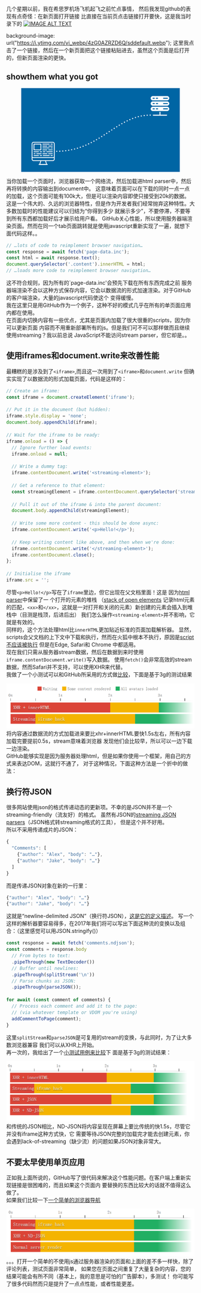 几个星期以前，我在希思罗机场飞机起飞之前忙点事情，
然后我发现github的表现有点奇怪：在新页面打开链接
比直接在当前页点击链接打开要快，这是我当时录下的
[![IMAGE ALT TEXT](https://i.ytimg.com/vi_webp/4zG0AZRZD6Q/sddefault.webp)](https://i.ytimg.com/vi_webp/4zG0AZRZD6Q/sddefault.webp)

background-image: url("https://i.ytimg.com/vi_webp/4zG0AZRZD6Q/sddefault.webp");
这里我点击了一个链接，然后在一个新页面把这个链接粘贴进去，虽然这个页面是后打开的，但新页面渲染的更快。
## showthem what you got
<figure class="full-figure connection-diagram blueprint animate-diagram" style="background-color: #0065a4">
<svg viewBox="0 0 1920 1000">
  <g fill="#fff">
    <path d="M1594 148.6h173c14.5 0 26-11.4 26-26 0-14.5-11.5-26-26-26h-173c-14.5 0-26 11.5-26 26 0 14.6 11.5 26 26 26zm130-32h46.7c3 0 6.2 3 6.2 6s-3.2 6-6.3 6H1724c-3 0-6-3-6-6s3-6 6-6zm-88 0h15.4c3 0 6.2 3 6.2 6s-3 6-6.2 6H1636c-3 0-6-3-6-6s3-6 6-6zm-39.6 0h15.3c3 0 6 3 6 6s-3 6-6 6h-15.3c-3 0-6.2-3-6.2-6s2.3-6 6.2-6zM1767 225h-173c-14.5 0-26 11.6-26 26 0 14.7 11.5 26 26 26h173c14.5 0 26-11.3 26-26 0-14.4-11.5-26-26-26zm-155.3 32.2h-15.3c-3 0-6.2-3-6.2-6s3-6.2 6.2-6.2h15.3c3 0 6 3 6 6 0 3.2-3 6.2-6 6.2zm40.5 0H1637c-3.2 0-6.2-3-6.2-6s3-6.2 6-6.2h15.4c3 0 6 3 6 6 0 3.2-3 6.2-6 6.2zm118.5 0H1724c-3 0-6-3-6-6s3-6.2 6-6.2h46.7c3 0 6.2 3 6.2 6 0 3.2-3.2 6.2-6.3 6.2zM1767 161h-173c-14.5 0-26 11.3-26 26 0 14.4 11.5 26 26 26h173c14.5 0 26-11.6 26-26 0-14.7-11.5-26-26-26zm-155.3 32h-15.3c-3 0-6.2-3-6.2-6 0-3.2 3-6.2 6.2-6.2h15.3c3 0 6 3 6 6 0 4-3 6.2-6 6.2zm40.5 0H1637c-3.2 0-6.2-3-6.2-6 0-3.2 3-6.2 6-6.2h15.4c3 0 6 3 6 6 0 4-3 6.2-6 6.2zm118.5 0H1724c-3 0-6-3-6-6 0-3.2 3-6.2 6-6.2h46.7c3 0 6.2 3 6.2 6 0 4-3.2 6.2-6.3 6.2zM1761.6 321.5h-75v-33.7h-12.2v33.7h-75c-3 0-6 3-6 6 0 3.2 3 6.2 6 6.2h161.4c3 0 6-3 6-6 1-3.2-2.2-6.2-5.2-6.2z"></path>
  </g>
  <path class="connection-path" d="M423.7 765.3c538.6-.7 725.8-446.7 1153.7-438.5" fill="none" stroke="#fff" stroke-width="12.1" stroke-dasharray="12.1 24.2"></path>
  <g transform="matrix(.68416 0 0 .68416 -214.763 495.975)">
    <path class="page-img" fill="none" stroke="#fff" stroke-width="13.58414" stroke-linecap="round" stroke-linejoin="round" d="M661.7 266.5H539.5v102h122.2z"></path>
    <clipPath class="page-loading" id="a">
      <path fill="#fff" d="M518.8 252.7H883v235H519z"></path>
    </clipPath>
    <g clip-path="url(#a)" class="page-text" fill="none" stroke="#fff" stroke-width="13.6" stroke-linecap="round" stroke-linejoin="round">
      <path d="M695.7 300.5h74.7M797.6 300.5h68M695.7 334.4H811M838.3 334.4h27.2M695.7 266.5H811M838.3 266.5h27.2M695.7 436.3h74.7M797.6 436.3h68M695.7 368.4h74.7M797.6 368.4h68M702.5 402.4h34M763.6 402.4h102M539.5 402.4H621M648 402.4h27.3M702.5 470.3H811M838.3 470.3h27.2M539.5 470.3H621M648 470.3h27.3M539.5 436.3h20.3M587 436.3h81.5"></path>
    </g>
    <path d="M899.4 504.2h-394V259.7c0-15 12.3-27 27.3-27h339.6c15 0 27 12 27 27v244.5zM872.3 558.6H532.7c-15 0-27.2-12.2-27.2-27.2v-27.2h394v27.2c0 15-12.2 27.2-27.2 27.2z" fill="none" stroke="#fff" stroke-width="13.6" stroke-linecap="round" stroke-linejoin="round"></path>
    <path fill="none" stroke="#fff" stroke-width="13.58414" stroke-linecap="round" stroke-linejoin="round" d="M641.3 626.5l20.4-68h81.5l20.4 68z"></path>
    <path d="M777.2 626.5H627.8" fill="none" stroke="#fff" stroke-width="13.6" stroke-linecap="round" stroke-linejoin="round"></path>
  </g>
</svg>
</figure>  
当你加载一个页面时，浏览器获取一个网络流，然后加载进html parser中，然后再将转换的内容输出到document中。
这意味着页面可以在下载的同时一点一点的加载，这个页面可能有100k大，但是可以渲染内容即使只接受到20k的数据。  
这是一个伟大的、久远的浏览器特性，但是作为开发者我们经常抛弃这种特性。大多数加载时的性能建议可以归结为“你得到多少
就展示多少”，不要停滞，不要等到所有东西都加载好后才展示给用户看。  
GitHub关心性能，所以使用服务器端渲染页面。然而在同一个tab页面跳转就是使用javascript重新实现了一遍，就想下面代码这样。。

```javascript
// …lots of code to reimplement browser navigation…
const response = await fetch('page-data.inc');
const html = await response.text();
document.querySelector('.content').innerHTML = html;
// …loads more code to reimplement browser navigation…

```
这不符合规则，因为所有的`page-data.inc'会预先下载在所有东西完成之前
服务器端渲染不会以这种方式保存内容，它会以数据流的形式加速渲染。对于GitHub的客户端渲染，大量的javascript代码使这个
变得缓慢。  
我在这里只是用GitHub作为一个例子，这种不好的模式几乎在所有的单页面应用内都在使用。  
在页面内切换内容有一些优点，尤其是页面内加载了很大很重的scripts，因为你可以更新页面
内容而不用重新部署所有的js。但是我们可不可以那样做而且继续使用streaming？我以前总说
JavaScript不能访问stream parser，但它却是。。
## 使用iframes和document.write来改善性能
最糟糕的是涉及到了`<iframe>`,而且这一次用到了`<iframe>`和`document.write`
但确实实现了以数据流的形式加载页面，代码是这样的：

```javascript
// Create an iframe:
const iframe = document.createElement('iframe');

// Put it in the document (but hidden):
iframe.style.display = 'none';
document.body.appendChild(iframe);

// Wait for the iframe to be ready:
iframe.onload = () => {
  // Ignore further load events:
  iframe.onload = null;

  // Write a dummy tag:
  iframe.contentDocument.write('<streaming-element>');

  // Get a reference to that element:
  const streamingElement = iframe.contentDocument.querySelector('streaming-element');

  // Pull it out of the iframe & into the parent document:
  document.body.appendChild(streamingElement);

  // Write some more content - this should be done async:
  iframe.contentDocument.write('<p>Hello!</p>');

  // Keep writing content like above, and then when we're done:
  iframe.contentDocument.write('</streaming-element>');
  iframe.contentDocument.close();
};

// Initialise the iframe
iframe.src = '';
```
尽管`<p>Hello!</p>`写在了`iframe`里边，但它出现在父文档里面！这是
因为[html parser](https://html.spec.whatwg.org/multipage/syntax.html#parsing)中保留了一
个打开的元素的堆栈 （[stack of open elements](https://html.spec.whatwg.org/multipage/syntax.html#stack-of-open-elements)
记录html元素的匹配，`<xx>`和`</xx>`，这就是一对打开和关闭的元素）新创建的元素会插入到堆栈中（目测是栈顶，后进后出）
我们怎么操作`<streaming-element>`并不影响，它就是有效的。  
同样的，这个方法处理html比`innerHTML`更加贴近标准的页面加载解析器。
显然，scripts会父文档的上下文中下载和执行，然而在火狐中根本不执行，原因是[script不应该被执行](https://html.spec.whatwg.org/multipage/syntax.html#scripts-that-modify-the-page-as-it-is-being-parsed)
但是在Edge, Safari和 Chrome 中都适用。  
现在我们只需从服务器stream数据，然后在数据到来时使用`iframe.contentDocument.write()`写入数据。
使用`fetch()`会非常高效的stream数据，然而Safari并不支持，可以使用XHR来代替。  
我做了一个小测试可以和GitHub所采用的方式做[比较]()，下面是基于3g的测试结果

![tupian](./asset/img/20161208.png)  
将内容通过数据流的方式加载进来要比xhr+innerHTML要快1.5s左右，所有内容加载完要提前0.5s，stream意味着浏览器
发现他们会比较早，所以可以一边下载一边渲染。  
GitHub能够实现是因为服务器处理html，但是如果你使用一个框架，用自己的方式来表达DOM，这就行不通了，
对于这种情况，下面这种方法是一个折中的做法：
## 换行符JSON
很多网站使用json的格式传递动态的更新项。不幸的是JSON并不是一个streaming-friendly（流友好）的格式。
虽然有JSON的[streaming JSON parsers](https://github.com/creationix/jsonparse)（JSON格式转streaming格式的工具），
但是这个并不好用。  
所以不采用传递成片的JSON：

```javascript
{
  "Comments": [
    {"author": "Alex", "body": "…"},
    {"author": "Jake", "body": "…"}
  ]
}
```
而是传递JSON对象在新的一行里：

```javascript
{"author": "Alex", "body": "…"}
{"author": "Jake", "body": "…"}
```
这就是“newline-delimited JSON”（换行符JSON），[这是它的定义描述](http://specs.okfnlabs.org/ndjson/)。
写一个这样的解析器要容易得多，在2017年我们将可以写出下面这种流的变换以及组合：（这里感觉可以用JSON.stringify()）

```javascript
const response = await fetch('comments.ndjson');
const comments = response.body
  // From bytes to text:
  .pipeThrough(new TextDecoder())
  // Buffer until newlines:
  .pipeThrough(splitStream('\n'))
  // Parse chunks as JSON:
  .pipeThrough(parseJSON());

for await (const comment of comments) {
  // Process each comment and add it to the page:
  // (via whatever template or VDOM you're using)
  addCommentToPage(comment);
}
```
这里`splitStream`和`parseJSON`是可复用的stream的变换，与此同时，为了让大多数浏览器兼容
我们可以从XHR上开始。  
再一次的，我给出了一个[小测试用例来比较](https://jakearchibald.github.io/streaming-html/)下
面是基于3g的测试结果：

![tupian](./asset/img/20161208143048.png)   
和传统的JSON相比，ND-JSON将内容呈现在屏幕上要比传统的快1.5s，尽管它并没有iframe这种方式快，它
需要等待JSON完整的加载完才能去创建元素，你会遇到lack-of-streaming（缺少流）的问题如果JSON对象非常大。

## 不要太早使用单页应用
正如我上面所说的，GitHub写了很代码来解决这个性能问题。在客户端上重新实现链接是很困难的，而且如果这个页面内
要替换的东西比较大的话就不值得这么做了。  
如果我们比较一下[一个简单的浏览器导航](https://jakearchibald.github.io/streaming-html/)

![tupian](./asset/img/20161208144555.png) 
。。。打开一个简单的不使用js通过服务器渲染的页面和上面的差不多一样快，除了评论列表，测试页面非常简单，
如果您在页面之间重复了大量复杂的内容，您的结果可能会有所不同（基本上，我的意思是可怕的广告脚本），多测试！
你可能写了很多代码然而只是提升了一点点性能，或者性能更差。